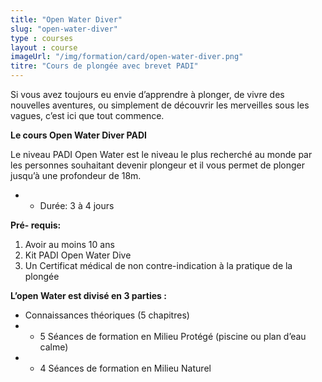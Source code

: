 ```yaml
---
title: "Open Water Diver"
slug: "open-water-diver"
type : courses
layout : course
imageUrl: "/img/formation/card/open-water-diver.png"
titre: "Cours de plongée avec brevet PADI"
---
```




Si vous avez toujours eu envie d’apprendre à plonger, de vivre des nouvelles aventures, ou simplement de découvrir les merveilles sous les vagues, c’est ici que tout commence.

**Le cours Open Water Diver PADI**

Le niveau PADI Open Water est le niveau le plus recherché au monde par les personnes souhaitant devenir plongeur  et il vous permet de plonger jusqu’à une profondeur  de 18m.

- - Durée: 3  à 4 jours

**Pré- requis:**

1.	Avoir au moins 10 ans
2.	Kit PADI Open Water Dive
3.	Un  Certificat médical de non contre-indication à la pratique de la plongée

**L’open Water est divisé en 3 parties :**

- Connaissances théoriques (5 chapitres)
- - 5 Séances de formation en Milieu Protégé (piscine ou plan d’eau calme) 
- - 4 Séances de formation en Milieu Naturel

